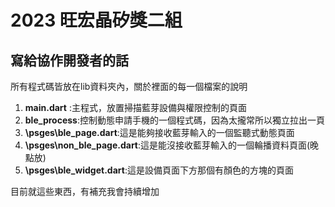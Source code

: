 # 2023 旺宏晶矽獎二組

## 寫給協作開發者的話
所有程式碼皆放在lib資料夾內，關於裡面的每一個檔案的說明
1. **main.dart** :主程式，放置掃描藍芽設備與權限控制的頁面
2. **ble_process**:控制動態申請手機的一個程式碼，因為太攏常所以獨立拉出一頁
3. **\psges\ble_page.dart**:這是能夠接收藍芽輸入的一個監聽式動態頁面
4. **\psges\non_ble_page.dart**:這是能沒接收藍芽輸入的一個輪播資料頁面(晚點放)
5. **\psges\ble_widget.dart**:這是設備頁面下方那個有顏色的方塊的頁面

目前就這些東西，有補充我會持續增加
